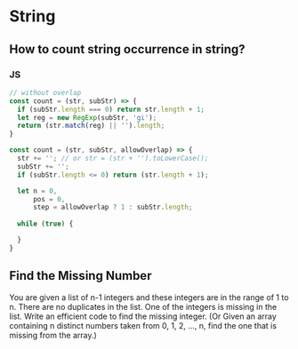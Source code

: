 # String

## How to count string occurrence in string?

### JS
```js
// without overlap
const count = (str, subStr) => {
  if (subStr.length === 0) return str.length + 1;
  let reg = new RegExp(subStr, 'gi');
  return (str.match(reg) || '').length;
}

const count = (str, subStr, allowOverlap) => {
  str += ''; // or str = (str + '').toLowerCase();
  subStr += '';
  if (subStr.length <= 0) return (str.length + 1);

  let n = 0, 
      pos = 0, 
      step = allowOverlap ? 1 : subStr.length;
  
  while (true) {

  }
}
```

## Find the Missing Number

You are given a list of n-1 integers and these integers are in the range of 1 to n. There are no duplicates in the list. One of the integers is missing in the list. Write an efficient code to find the missing integer.
(Or Given an array containing n distinct numbers taken from 0, 1, 2, ..., n, find the one that is missing from the array.)
